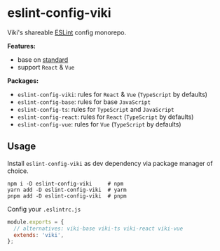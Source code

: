 # eslint-config-viki

Viki's shareable [ESLint](https://eslint.org/) config monorepo.

**Features:**

- base on [standard](https://github.com/standard/eslint-config-standard)
- support `React` & `Vue`

**Packages:**

- `eslint-config-viki`: rules for `React` & `Vue` (`TypeScript` by defaults)
- `eslint-config-base`: rules for base `JavaScript`
- `eslint-config-ts`: rules for `TypeScript` and `JavaScript`
- `eslint-config-react`: rules for `React` (`TypeScript` by defaults)
- `eslint-config-vue`: rules for `Vue` (`TypeScript` by defaults)

## Usage

Install `eslint-config-viki` as dev dependency via package manager of choice.

```shell
npm i -D eslint-config-viki     # npm
yarn add -D eslint-config-viki  # yarm
pnpm add -D eslint-config-viki  # pnpm
```

Config your `.eslintrc.js`

```js
module.exports = {
  // alternatives: viki-base viki-ts viki-react viki-vue
  extends: 'viki',
};
```
